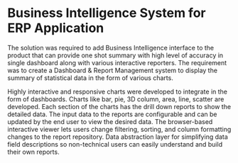 # Business Intelligence System for ERP Application

The solution was required to add Business Intelligence interface to the product that can provide one shot summary with high level of accuracy in single dashboard along with various interactive reporters. The requirement was to create a Dashboard & Report Management system to display the summary of statistical data in the form of various charts.

Highly interactive and responsive charts were developed to integrate in the form of dashboards. Charts like bar, pie, 3D column, area, line, scatter are developed. Each section of the charts has the drill down reports to show the detailed data. The input data to the reports are configurable and can be updated by the end user to view the desired data. The browser-based interactive viewer lets users change filtering, sorting, and column formatting changes to the report repository. Data abstraction layer for simplifying data field descriptions so non-technical users can easily understand and build their own reports.
